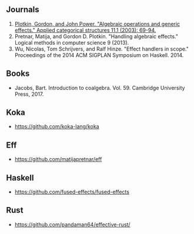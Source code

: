 ## Journals
1. [Plotkin, Gordon, and John Power. "Algebraic operations and generic effects." Applied categorical structures 11.1 (2003): 69-94.](https://scholar.google.com/scholar?q=Algebraic+operations+and+generic+effects)
1. Pretnar, Matija, and Gordon D. Plotkin. "Handling algebraic effects." Logical methods in computer science 9 (2013).
1. Wu, Nicolas, Tom Schrijvers, and Ralf Hinze. "Effect handlers in scope." Proceedings of the 2014 ACM SIGPLAN Symposium on Haskell. 2014.

## Books
* Jacobs, Bart. Introduction to coalgebra. Vol. 59. Cambridge University Press, 2017.

## Koka
* https://github.com/koka-lang/koka

## Eff
* https://github.com/matijapretnar/eff

## Haskell
* https://github.com/fused-effects/fused-effects

## Rust
* https://github.com/pandaman64/effective-rust/

